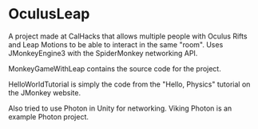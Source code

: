 # OculusLeap

A project made at CalHacks that allows multiple people with Oculus Rifts
and Leap Motions to be able to interact in the same "room".
Uses JMonkeyEngine3 with the SpiderMonkey networking API.

MonkeyGameWithLeap contains the source code for the project. 

HelloWorldTutorial is simply the code from the "Hello, Physics" tutorial 
on the JMonkey website.

Also tried to use Photon in Unity for networking. Viking Photon is an
example Photon project.
